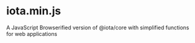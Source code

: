 # iota.min.js
A JavaScript Browserified version of @iota/core with simplified functions for web applications
